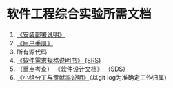 # 软件工程综合实验所需文档

1. [《安装部署说明》](./安装部署说明.md)
2. [《用户手册》](./用户手册.md)
3. 所有源代码
4. [《软件需求规格说明书》 (SRS)](./需求规格说明书.md)
5. （重点考查） [《软件设计文档》 （SDS）](./设计说明书.md)
6. [《小组分工与贡献率说明》](./小组分工与贡献率说明.md)（以git log为准确定工作归属）


